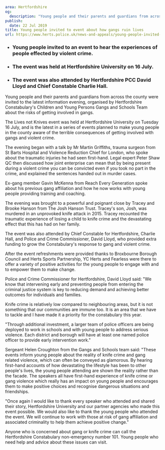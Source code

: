```yaml
area: Hertfordshire
og:
  description: "Young people and their parents and guardians from across the county were invited to the latest information evening, organised by Hertfordshire Constabulary\u2019s Children and Young Persons Gangs and Schools Team about the risks of getting involved in gangs."
publish:
  date: 22 Jul 2019
title: Young people invited to event about how gangs ruin lives
url: https://www.herts.police.uk/news-and-appeals/young-people-invited-to-event-about-how-gangs-ruin-lives-0490all
```

* ### **Young people invited to an event to hear the experiences of people effected by violent crime.**

 * ### The event was held at Hertfordshire University on 16 July.

 * ### The event was also attended by Hertfordshire PCC David Lloyd and Chief Constable Charlie Hall.

Young people and their parents and guardians from across the county were invited to the latest information evening, organised by Hertfordshire Constabulary's Children and Young Persons Gangs and Schools Team about the risks of getting involved in gangs.

The Lives not Knives event was held at Hertfordshire University on Tuesday 16 July, and is the latest in a series of events planned to make young people in the county aware of the terrible consequences of getting involved with gangs and violent crime.

The evening began with a talk by Mr Martin Griffiths, trauma surgeon from St Barts Hospital and Violence Reduction Chief for London, who spoke about the traumatic injuries he had seen first-hand. Legal expert Peter Shaw QC then discussed how joint enterprise can mean that by being present during a violent crime you can be convicted even if you took no part in the crime, and explained the sentences handed out in murder cases.

Ex-gang member Gavin McKenna from Reach Every Generation spoke about his previous gang affiliation and how he now works with young people providing training and coaching.

The evening was brought to a powerful and poignant close by Tracey and Brooke Hanson from The Josh Hanson Trust. Tracey's son, Josh, was murdered in an unprovoked knife attack in 2015. Tracey recounted the traumatic experience of losing a child to knife crime and the devastating effect that this has had on her family.

The event was also attended by Chief Constable for Hertfordshire, Charlie Hall, and Police and Crime Commissioner, David Lloyd, who provided extra funding to grow the Constabulary's response to gang and violent crime.

After the event refreshments were provided thanks to Broxbourne Borough Council and Herts Sports Partnership, YC Herts and Fearless were there to offer a variety of positive activities for the young people to engage with and to empower them to make change.

Police and Crime Commissioner for Hertfordshire, David Lloyd said: "We know that intervening early and preventing people from entering the criminal justice system is key to reducing demand and achieving better outcomes for individuals and families.

Knife crime is relatively low compared to neighbouring areas, but it is not something that our communities are immune too. It is an area that we have to tackle and I have made it a priority for the constabulary this year.

"Through additional investment, a larger team of police officers are being deployed to work in schools and with young people to address serious violence. Each district and borough will have at least one named police officer to provide early intervention work."

Sergeant Helen Croughton from the Gangs and Schools team said: "These events inform young people about the reality of knife crime and gang related violence, which can often be conveyed as glamorous. By hearing first-hand accounts of how devastating the lifestyle has been to other people's lives, the young people attending are shown the reality rather than the facade. The speakers all have first-hand experience of knife crime or gang violence which really has an impact on young people and encourages them to make positive choices and recognise dangerous situations and friendships.

"Once again I would like to thank every speaker who attended and shared their story, Hertfordshire University and our partner agencies who made this event possible. We would also like to thank the young people who attended the event. We will continue to work with those at risk of gang affiliation and associated criminality to help them achieve positive change."

Anyone who is concerned about gang or knife crime can call the Hertfordshire Constabulary non-emergency number 101. Young people who need help and advice about these issues can visit.
